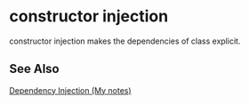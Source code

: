 # constructor injection
constructor injection makes the dependencies of class explicit.

## See Also
[Dependency Injection (My notes)](https://github.com/40843245/computer-science/blob/main/term/link%20of%20dependency%20injection.md)
